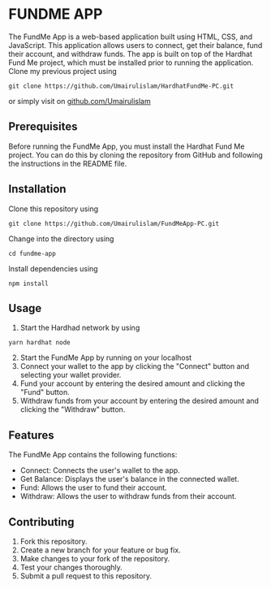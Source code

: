 # FUNDME APP
The FundMe App is a web-based application built using HTML, CSS, and JavaScript. This application allows users to connect, get their balance, fund their account, and withdraw funds. The app is built on top of the Hardhat Fund Me project, which must be installed prior to running the application.
Clone my previous project using 
```
git clone https://github.com/Umairulislam/HardhatFundMe-PC.git
```
or simply visit on
[github.com/Umairulislam](https://github.com/Umairulislam/HardhatFundMe-PC)

## Prerequisites
Before running the FundMe App, you must install the Hardhat Fund Me project. You can do this by cloning the repository from GitHub and following the instructions in the README file.

## Installation
Clone this repository using 
```
git clone https://github.com/Umairulislam/FundMeApp-PC.git
```
Change into the directory using 
```
cd fundme-app
```
Install dependencies using 
```
npm install
```

## Usage
1. Start the Hardhad network by using
```
yarn hardhat node
```
2. Start the FundMe App by running on your localhost
3. Connect your wallet to the app by clicking the "Connect" button and selecting your wallet provider.
4. Fund your account by entering the desired amount and clicking the "Fund" button.
5. Withdraw funds from your account by entering the desired amount and clicking the "Withdraw" button.

## Features
The FundMe App contains the following functions:
- Connect: Connects the user's wallet to the app.
- Get Balance: Displays the user's balance in the connected wallet.
- Fund: Allows the user to fund their account.
- Withdraw: Allows the user to withdraw funds from their account.

## Contributing
1. Fork this repository.
2. Create a new branch for your feature or bug fix.
3. Make changes to your fork of the repository.
4. Test your changes thoroughly.
5. Submit a pull request to this repository.
